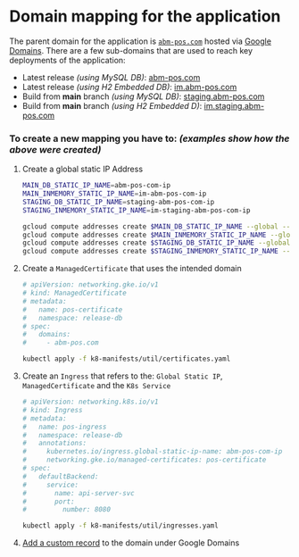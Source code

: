 # Domain mapping for the application

The parent domain for the application is [`abm-pos.com`](http://abm-pos.com)
hosted via [Google Domains](https://domains.google/). There are a few
sub-domains that are used to reach key deployments of the application:
- Latest release _(using MySQL DB)_: [abm-pos.com](http://abm-pos.com)
- Latest release _(using H2 Embedded DB)_: [im.abm-pos.com](http://im.abm-pos.com)
- Build from **main** branch  _(using MySQL DB)_: [staging.abm-pos.com](http://staging.abm-pos.com)
- Build from **main** branch  _(using H2 Embedded D)_: [im.staging.abm-pos.com](http://im.staging.abm-pos.com)

### To create a new mapping you have to: _(examples show how the above were created)_
1. Create a global static IP Address
    ```sh
    MAIN_DB_STATIC_IP_NAME=abm-pos-com-ip
    MAIN_INMEMORY_STATIC_IP_NAME=im-abm-pos-com-ip
    STAGING_DB_STATIC_IP_NAME=staging-abm-pos-com-ip
    STAGING_INMEMORY_STATIC_IP_NAME=im-staging-abm-pos-com-ip

    gcloud compute addresses create $MAIN_DB_STATIC_IP_NAME --global --project point-of-sale-ci
    gcloud compute addresses create $MAIN_INMEMORY_STATIC_IP_NAME --global --project point-of-sale-ci
    gcloud compute addresses create $STAGING_DB_STATIC_IP_NAME --global --project point-of-sale-ci
    gcloud compute addresses create $STAGING_INMEMORY_STATIC_IP_NAME --global --project point-of-sale-ci
    ```
2. Create a `ManagedCertificate` that uses the intended domain
    ```sh
    # apiVersion: networking.gke.io/v1
    # kind: ManagedCertificate
    # metadata:
    #   name: pos-certificate
    #   namespace: release-db
    # spec:
    #   domains:
    #     - abm-pos.com

    kubectl apply -f k8-manifests/util/certificates.yaml
    ```
3. Create an `Ingress` that refers to the: `Global Static IP`, `ManagedCertificate` and the `K8s Service`
    ```sh
    # apiVersion: networking.k8s.io/v1
    # kind: Ingress
    # metadata:
    #   name: pos-ingress
    #   namespace: release-db
    #   annotations:
    #     kubernetes.io/ingress.global-static-ip-name: abm-pos-com-ip
    #     networking.gke.io/managed-certificates: pos-certificate
    # spec:
    #   defaultBackend:
    #     service:
    #       name: api-server-svc
    #       port:
    #         number: 8080

    kubectl apply -f k8-manifests/util/ingresses.yaml
    ```
5. [Add a custom record](https://support.google.com/domains/answer/3290350?visit_id=637879921124266523-2802260515&rd=1) to the domain under Google Domains